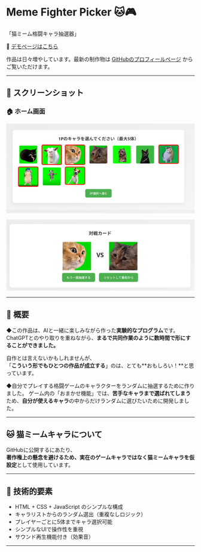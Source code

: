 # Meme Fighter Picker 🐱🎮  
「猫ミーム格闘キャラ抽選器」


🔗 [デモページはこちら](https://tsushima-r.github.io/Meme-Fighter-Picker/)

作品は日々増やしています。最新の制作物は [GitHubのプロフィールページ](https://github.com/tsushima-r) からご覧いただけます。



---
## 📸 スクリーンショット  

### 🏠 ホーム画面  
![ホーム画面](images/screenshot1.png)

![抽選結果画面](images/screenshot2.png)

---

## 📌 概要  

◆この作品は、AIと一緒に楽しみながら作った**実験的なプログラム**です。  
ChatGPTとのやり取りを重ねながら、**まるで共同作業のように数時間で形にすることができました。**


自作とは言えないかもしれませんが、  
「**こういう形でもひとつの作品が成立する**」のは、とても**おもしろい！**と思っています。


◆自分でプレイする格闘ゲームのキャラクターをランダムに抽選するために作りました。
ゲーム内の「おまかせ機能」では、**苦手なキャラまで選ばれてしまう**ため、**自分が使えるキャラ**の中からだけランダムに選びたいために開発しました。

---

## 🐱 猫ミームキャラについて  

GitHubに公開するにあたり、  
**著作権上の懸念を避けるため、実在のゲームキャラではなく猫ミームキャラを仮設定**として使用しています。

---

## 🧪 技術的要素  

- HTML + CSS + JavaScript のシンプルな構成  
- キャラリストからのランダム選出（重複なしロジック）  
- プレイヤーごとに5体までキャラ選択可能  
- シンプルなUIで操作性を重視  
- サウンド再生機能付き（効果音）

---





